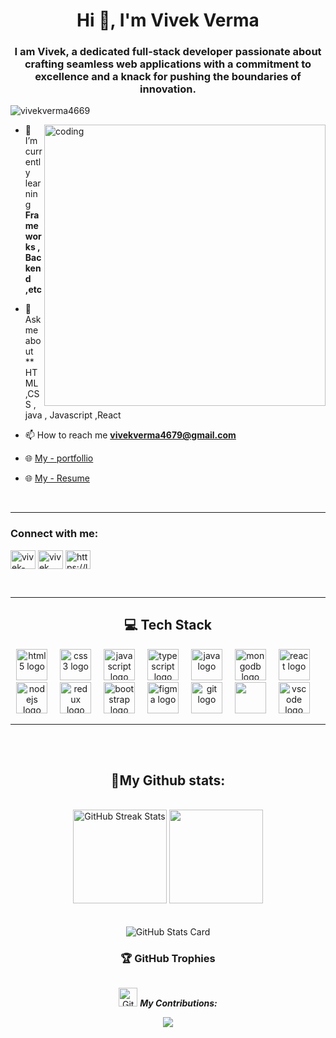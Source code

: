 
<h1 align="center">Hi 👋, I'm Vivek Verma</h1>
<h3 align="center">I am Vivek, a dedicated full-stack developer passionate about crafting seamless web applications with a commitment to excellence and a knack for pushing the boundaries of innovation.</h3>

 <p align="left"> <img src="https://komarev.com/ghpvc/?username=vivekverma4669&label=Profile%20views&color=0e75b6&style=flat" alt="vivekverma4669" /> </p> 



<img align="right" src="https://media.tenor.com/-UygBh3nnfEAAAAC/coding.gif" alt="coding " width="450px" >

- 🌱 I’m currently learning **Frame works , Backend ,etc**

- 💬 Ask me about **HTML ,CSS , java , Javascript ,React 

- 📫 How to reach me **vivekverma4679@gmail.com**

- 🌐 [My -  portfollio](https://vivekverma4669.github.io/)
- 🌐 [My - Resume](https://drive.google.com/file/d/15YAE1RfdRuURKbfp3cX04AzfcGyK8tAj/view?usp=sharing)
  

<br>

<hr>
<h3 align="left">Connect with me:</h3>
<p align="left">
<a href="https://linkedin.com/in/vivek-verma-594700228" target="blank"><img align="center" src="https://raw.githubusercontent.com/rahuldkjain/github-profile-readme-generator/master/src/images/icons/Social/linked-in-alt.svg" alt="vivek-verma-594700228" height="30" width="40" /></a>
<a href="https://instagram.com/vivek__.soni" target="blank"><img align="center" src="https://raw.githubusercontent.com/rahuldkjain/github-profile-readme-generator/master/src/images/icons/Social/instagram.svg" alt="vivek__.soni" height="30" width="40" /></a>
<a href="https://www.leetcode.com/https://leetcode.com/vivek4679/" target="blank"><img align="center" src="https://raw.githubusercontent.com/rahuldkjain/github-profile-readme-generator/master/src/images/icons/Social/leet-code.svg" alt="https://leetcode.com/vivek4679/" height="30" width="40" /></a>
</p>



<br>
<hr>



<h2 align="center">💻 Tech Stack</h2>
   

<div align="center">
  <img src="https://cdn.jsdelivr.net/gh/devicons/devicon/icons/html5/html5-plain-wordmark.svg" height="50" alt="html5 logo"  />
  <img width="12" />
  <img src="https://cdn.jsdelivr.net/gh/devicons/devicon/icons/css3/css3-plain-wordmark.svg" height="50" alt="css3 logo"  />
  <img width="12" />
  <img src="https://cdn.jsdelivr.net/gh/devicons/devicon/icons/javascript/javascript-original.svg" height="50" alt="javascript logo"  />
  <img width="12" />
  <img src="https://cdn.jsdelivr.net/gh/devicons/devicon/icons/typescript/typescript-original.svg" height="50" alt="typescript logo"  />
  <img width="12" />
  <img src="https://cdn.jsdelivr.net/gh/devicons/devicon/icons/java/java-original-wordmark.svg" height="50" alt="java logo"  />
  <img width="12" />
  <img src="https://cdn.jsdelivr.net/gh/devicons/devicon/icons/mongodb/mongodb-plain-wordmark.svg" height="50" alt="mongodb logo"  />
  <img width="12" />
  <img src="https://cdn.jsdelivr.net/gh/devicons/devicon/icons/react/react-original-wordmark.svg" height="50" alt="react logo"  />
  <img width="12" />
  <img src="https://cdn.jsdelivr.net/gh/devicons/devicon/icons/nodejs/nodejs-original.svg" height="50" alt="nodejs logo"  />
  <img width="12" />
  <img src="https://cdn.jsdelivr.net/gh/devicons/devicon/icons/redux/redux-original.svg" height="50" alt="redux logo"  />

  <img width="12" />
  <img src="https://cdn.jsdelivr.net/gh/devicons/devicon/icons/bootstrap/bootstrap-original.svg" height="50" alt="bootstrap logo"  />
  <img width="12" />
  <img src="https://cdn.jsdelivr.net/gh/devicons/devicon/icons/figma/figma-original.svg" height="50" alt="figma logo"  />
  <img width="12" />
  <img src="https://cdn.jsdelivr.net/gh/devicons/devicon/icons/git/git-original.svg" height="50" alt="git logo"  />
  <img width="12" />
  <img src="https://ajeetchaulagain.com/static/7cb4af597964b0911fe71cb2f8148d64/87351/express-js.png" height="50" />
  <img width="12" />
  <img src="https://cdn.jsdelivr.net/gh/devicons/devicon/icons/vscode/vscode-original.svg" height="50" alt="vscode logo"  />
  <img width="12" />
</div>




<hr>
<br>
<br>

<p align="center">
<h2  align="center"><b>📒My Github stats:</b></h2>
 
</p>
<br>
<div align="center">
<img   src="https://github-readme-streak-stats.herokuapp.com/?user=vivekverma4669&show_icons=true&locale=en&layout=compact&theme=dracula" alt="GitHub Streak Stats" height="150px" />
<img   src="https://github-readme-stats.vercel.app/api/top-langs?username=vivekverma4669&show_icons=true&locale=en&layout=compact&theme=dracula" alt="" height="150px"/>
</div>
<br>
<br>
<div align="center">
<img  align="center"  src="https://github-readme-stats.vercel.app/api?username=vivekverma4669&show_icons=true&locale=en&layout=compact&theme=dracula" alt="GitHub Stats Card" />
</div>


<h3 align ="center">  🏆 GitHub Trophies </h3>
<p align="center"> <a href="https://github.com/ryo-ma/github-profile-trophy"><img src="https://github-profile-trophy.vercel.app/?username=vivekverma4669&theme=onedark" alt="" /></a> </p>


 <p align="center">
<img src="https://media.giphy.com/media/W5eoZHPpUx9sapR0eu/giphy.gif" width="30px" alt="Git"/>&nbsp;<i><b>My Contributions:</b></i> 
</p>
<p align="center">
<a href="https://github.com/Thiru63"><span>
<img align="center" src="https://github-profile-summary-cards.vercel.app/api/cards/profile-details?username=vivekverma4669&theme=dracula" />
</span></a> </p>

